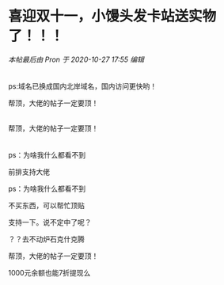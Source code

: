 # 喜迎双十一，小馒头发卡站送实物了！！！


<i class="pstatus"> 本帖最后由 Pron 于 2020-10-27 17:55 编辑 </i><br />
<br />
<img id="aimg_d6gG8" onclick="zoom(this, this.src, 0, 0, 0)" class="zoom" src="https://s1.ax1x.com/2020/10/27/BQ5Nsx.jpg" onmouseover="img_onmouseoverfunc(this)" onload="thumbImg(this)" border="0" alt="" /><br />
<br />
ps:域名已换成国内北岸域名，国内访问更快哟！

帮顶，大佬的帖子一定要顶！<br />
<br />
<img src="static/image/smiley/default/lol.gif" smilieid="12" border="0" alt="" /><img src="static/image/smiley/default/lol.gif" smilieid="12" border="0" alt="" /><img src="static/image/smiley/default/lol.gif" smilieid="12" border="0" alt="" />

帮顶，大佬的帖子一定要顶！<br />
<br />
<img src="static/image/smiley/default/lol.gif" smilieid="12" border="0" alt="" /><img src="static/image/smiley/default/lol.gif" smilieid="12" border="0" alt="" /><img src="static/image/smiley/default/lol.gif" smilieid="12" border="0" alt="" /><br />
<br />
ps：为啥我什么都看不到

前排支持大佬

ps：为啥我什么都看不到

不买东西，可以帮忙顶贴

支持一下。说不定中了呢？

？？去不动炉石克什克腾

帮顶，大佬的帖子一定要顶！

1000元余额也能7折提现么
